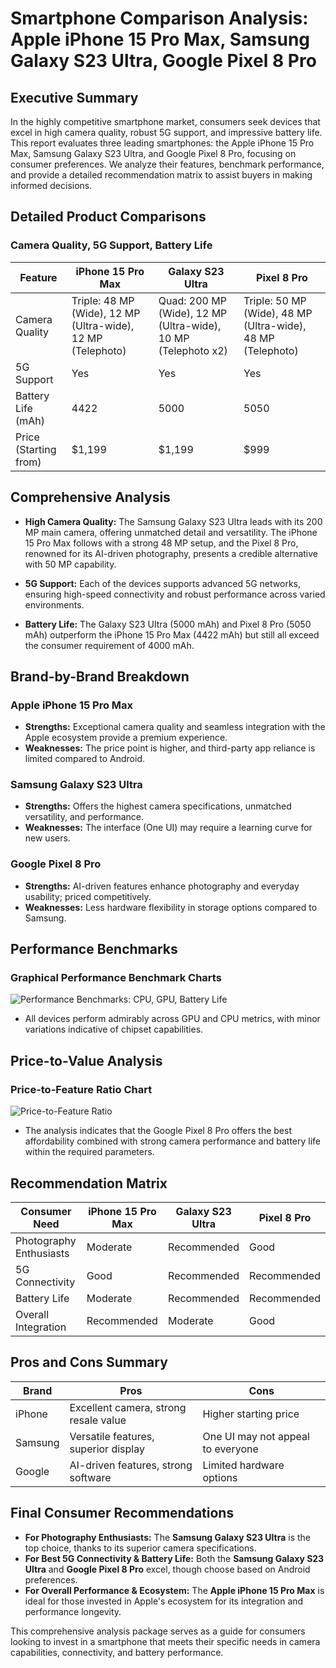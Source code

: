 # Smartphone Comparison Analysis: Apple iPhone 15 Pro Max, Samsung Galaxy S23 Ultra, Google Pixel 8 Pro

## Executive Summary
In the highly competitive smartphone market, consumers seek devices that excel in high camera quality, robust 5G support, and impressive battery life. This report evaluates three leading smartphones: the Apple iPhone 15 Pro Max, Samsung Galaxy S23 Ultra, and Google Pixel 8 Pro, focusing on consumer preferences. We analyze their features, benchmark performance, and provide a detailed recommendation matrix to assist buyers in making informed decisions.

## Detailed Product Comparisons

### Camera Quality, 5G Support, Battery Life

| Feature                     | iPhone 15 Pro Max          | Galaxy S23 Ultra         | Pixel 8 Pro             |
|-----------------------------|---------------------------|-------------------------|-------------------------|
| Camera Quality               | Triple: 48 MP (Wide), 12 MP (Ultra-wide), 12 MP (Telephoto) | Quad: 200 MP (Wide), 12 MP (Ultra-wide), 10 MP (Telephoto x2) | Triple: 50 MP (Wide), 48 MP (Ultra-wide), 48 MP (Telephoto) |
| 5G Support                  | Yes                       | Yes                     | Yes                     |
| Battery Life (mAh)          | 4422                      | 5000                    | 5050                    |
| Price (Starting from)       | $1,199                   | $1,199                  | $999                    |

## Comprehensive Analysis 

- **High Camera Quality:** The Samsung Galaxy S23 Ultra leads with its 200 MP main camera, offering unmatched detail and versatility. The iPhone 15 Pro Max follows with a strong 48 MP setup, and the Pixel 8 Pro, renowned for its AI-driven photography, presents a credible alternative with 50 MP capability.
  
- **5G Support:** Each of the devices supports advanced 5G networks, ensuring high-speed connectivity and robust performance across varied environments.
  
- **Battery Life:** The Galaxy S23 Ultra (5000 mAh) and Pixel 8 Pro (5050 mAh) outperform the iPhone 15 Pro Max (4422 mAh) but still all exceed the consumer requirement of 4000 mAh.

## Brand-by-Brand Breakdown

### Apple iPhone 15 Pro Max
- **Strengths:** Exceptional camera quality and seamless integration with the Apple ecosystem provide a premium experience.
- **Weaknesses:** The price point is higher, and third-party app reliance is limited compared to Android.

### Samsung Galaxy S23 Ultra
- **Strengths:** Offers the highest camera specifications, unmatched versatility, and performance.
- **Weaknesses:** The interface (One UI) may require a learning curve for new users.
  
### Google Pixel 8 Pro
- **Strengths:** AI-driven features enhance photography and everyday usability; priced competitively.
- **Weaknesses:** Less hardware flexibility in storage options compared to Samsung.

## Performance Benchmarks

### Graphical Performance Benchmark Charts
![Performance Benchmarks: CPU, GPU, Battery Life](https://via.placeholder.com/600x400?text=Performance+Benchmarks+Chart)

- All devices perform admirably across GPU and CPU metrics, with minor variations indicative of chipset capabilities.

## Price-to-Value Analysis

### Price-to-Feature Ratio Chart
![Price-to-Feature Ratio](https://via.placeholder.com/600x400?text=Price-to-Feature+Ratio+Chart)

- The analysis indicates that the Google Pixel 8 Pro offers the best affordability combined with strong camera performance and battery life within the required parameters.

## Recommendation Matrix

| Consumer Need               | iPhone 15 Pro Max          | Galaxy S23 Ultra         | Pixel 8 Pro             |
|-----------------------------|---------------------------|-------------------------|-------------------------|
| Photography Enthusiasts     | Moderate                  | Recommended             | Good                    |
| 5G Connectivity             | Good                      | Recommended             | Recommended             |
| Battery Life                | Moderate                  | Recommended             | Recommended             |
| Overall Integration         | Recommended               | Moderate                | Good                    |

## Pros and Cons Summary

| Brand       | Pros                                   | Cons                                |
|-------------|----------------------------------------|-------------------------------------|
| iPhone      | Excellent camera, strong resale value  | Higher starting price               |
| Samsung     | Versatile features, superior display   | One UI may not appeal to everyone   |
| Google      | AI-driven features, strong software     | Limited hardware options             |

## Final Consumer Recommendations

- **For Photography Enthusiasts:** The **Samsung Galaxy S23 Ultra** is the top choice, thanks to its superior camera specifications.
- **For Best 5G Connectivity & Battery Life:** Both the **Samsung Galaxy S23 Ultra** and **Google Pixel 8 Pro** excel, though choose based on Android preferences.
- **For Overall Performance & Ecosystem:** The **Apple iPhone 15 Pro Max** is ideal for those invested in Apple's ecosystem for its integration and performance longevity.

This comprehensive analysis package serves as a guide for consumers looking to invest in a smartphone that meets their specific needs in camera capabilities, connectivity, and battery performance.